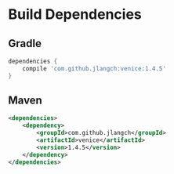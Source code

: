 # Build Dependencies


## Gradle

```groovy
dependencies {
    compile 'com.github.jlangch:venice:1.4.5'
}
```

## Maven

```xml
<dependencies>
    <dependency>
        <groupId>com.github.jlangch</groupId>
        <artifactId>venice</artifactId>
        <version>1.4.5</version>
    </dependency>
</dependencies>
```
